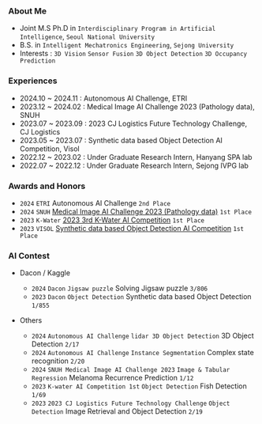 ### About Me
- Joint M.S Ph.D in `Interdisciplinary Program in Artificial Intelligence`, `Seoul National University`
- B.S. in `Intelligent Mechatronics Engineering`, `Sejong University`
- Interests : `3D Vision`  `Sensor Fusion`  `3D Object Detection`  `3D Occupancy Prediction`

### Experiences
- 2024.10 ~ 2024.11 : Autonomous AI Challenge, ETRI
- 2023.12 ~ 2024.02 : Medical Image AI Challenge 2023 (Pathology data), SNUH
- 2023.07 ~ 2023.09 : 2023 CJ Logistics Future Technology Challenge, CJ Logistics
- 2023.05 ~ 2023.07 : Synthetic data based Object Detection AI Competition, Visol
- 2022.12 ~ 2023.02 : Under Graduate Research Intern, Hanyang SPA lab
- 2022.07 ~ 2022.12 : Under Graduate Research Intern, Sejong IVPG lab
  
### Awards and Honors
- `2024` `ETRI` Autonomous AI Challenge `2nd Place`
- `2024` `SNUH` [Medical Image AI Challenge 2023 (Pathology data)](https://maic.or.kr/competitions/28/infomation) `1st Place`
- `2023` `K-Water` [2023 3rd K-Water AI Competition](https://aifactory.space/task/2600/overview) `1st Place`
- `2023` `VISOL` [Synthetic data based Object Detection AI Competition](https://dacon.io/competitions/official/236107/overview/description) `1st Place`

### AI Contest

- Dacon / Kaggle

    - `2024` `Dacon` `Jigsaw puzzle` Solving Jigsaw puzzle `3/806`
    - `2023` `Dacon` `Object Detection` Synthetic data based Object Detection `1/855`

- Others
    - `2024` `Autonomous AI Challenge` `lidar 3D Object Detection` 3D Object Detection `2/17`
    - `2024` `Autonomous AI Challenge` `Instance Segmentation` Complex state recognition `2/20`
    - `2024` `SNUH Medical Image AI Challenge 2023` `Image & Tabular Regression` Melanoma Recurrence Prediction `1/12`
    - `2023` `K-water AI Competition 1st` `Object Detection` Fish Detection `1/69`
    - `2023` `2023 CJ Logistics Future Technology Challenge` `Object Detection` Image Retrieval and Object Detection `2/19`

